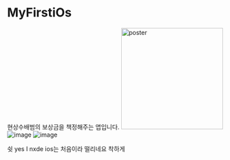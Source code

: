 # MyFirstiOs
현상수배범의 보상금을 책정해주는 앱입니다.
<img width="236" alt="poster" src="https://user-images.githubusercontent.com/56497471/217777662-936ca8f3-7466-48d4-9c5d-577f0ec6c5f0.png">
![image](https://user-images.githubusercontent.com/56497471/217777939-ff24d4eb-b26d-43f1-94c8-ef27def4ab53.png)
![image](https://user-images.githubusercontent.com/56497471/217777987-d20c390d-920b-4e59-916d-041042bb8754.png)

쉿 yes I nxde
ios는 처음이라 떨리네요
착하게 
